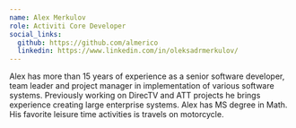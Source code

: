 ```yaml
--- 
name: Alex Merkulov
role: Activiti Core Developer
social_links:
  github: https://github.com/almerico
  linkedin: https://www.linkedin.com/in/oleksadrmerkulov/
---
```


Alex has more than 15 years of experience as a senior software developer, team leader and project manager in implementation of various  software systems.  Previously working on DirecTV and ATT projects he brings experience creating large enterprise systems. Alex has MS degree in Math. His favorite leisure time activities is travels on motorcycle. 
